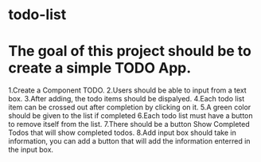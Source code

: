 # todo-list
# The goal of this project should be to create a simple TODO App.

1.Create a Component TODO.
2.Users should be able to input from a text box.
3.After adding, the todo items should be dispalyed.
4.Each todo list item can be crossed out after completion by clicking on it.
5.A green color should be given to the list if completed
6.Each todo list must have a button to remove itself from the list.
7.There should be a button Show Completed Todos that will show completed todos.
8.Add input box should take in information, you can add a button that will add the information enterred in the input box.

